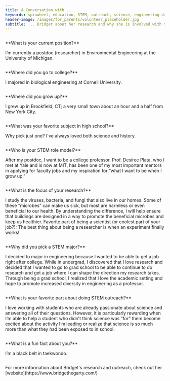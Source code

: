 ```yaml
---   
title: A Conversation with ...
keywords: spinwheel, education, STEM, outreach, science, engineering day, engineering, biological engineering, environmental engineering
header-image: /images/for_parents/volunteer_placeholder.jpg
subtitle: ... Bridget about her research and why she is involved with STEM outreach.
---
```






<div class="row">
<div class="column long-text">
<p>
**What is your current position?**

I’m currently a postdoc (researcher) in Environmental Engineering at the University of Michigan.
</p>
</div>
</div>

<div class="row">
<div class="column long-text">
<p>
**Where did you go to college?**

I majored in biological engineering at Cornell University.
</p>
</div>
</div>

<div class="row">
<div class="column long-text">
<p>
**Where did you grow up?**

I grew up in Brookfield, CT; a very small town about an hour and a half from New York City.
</p>
</div>
</div>

<div class="row">
<div class="column long-text">
<p>
**What was your favorite subject in high school?**

Why pick just one? I've always loved both science and history.
</p>
</div>
</div>

<div class="row">
<div class="column long-text">
<p>
**Who is your STEM role model?**

After my postdoc, I want to be a college professor. Prof. Desiree Plata, who I met at Yale and is now at MIT, has been one of my most important mentors in applying for faculty jobs and my inspiration for “what I want to be when I grow up.”
</p>
</div>
</div>

<div class="row">
<div class="column long-text">
<p>
**What is the focus of your research?**

I study the viruses, bacteria, and fungi that also live in our homes. Some of these “microbes” can make us sick, but most are harmless or even beneficial to our health. By understanding the difference, I will help ensure that buildings are designed in a way to promote the beneficial microbes and keep us healthier.
Favorite part of being a scientist (or coolest part of your job?): The best thing about being a researcher is when an experiment finally works!
</p>
</div>
</div>

<div class="row">
<div class="column long-text">
<p>
**Why did you pick a STEM major?**

I decided to major in engineering because I wanted to be able to get a job right after college. While in undergrad, I discovered that I love research and decided that I wanted to go to grad school to be able to continue to do research and get a job where I can shape the direction my research takes. Through being a grad school, I realized that I love the academic setting and hope to promote increased diversity in engineering as a professor.
</p>
</div>
</div>

<div class="row">
<div class="column long-text">
<p>
**What is your favorite part about doing STEM outreach?**

I love working with students who are already passionate about science and answering all of their questions. However, it is particularly rewarding when I’m able to help a student who didn’t think science was “for” them become excited about the activity I’m leading or realize that science is so much more than what they had been exposed to in school. 
</p>
</div>
</div>

<div class="row">
<div class="column long-text">
<p>
**What is a fun fact about you?**

I’m a black belt in taekwondo.
</p>
</div>
</div>


<div class="row">
<div class="column long-text">
<p>
For more information about Bridget's research and outreach, check out her [website](https://www.bridgethegarty.com/)
</p>
</div>
</div>

